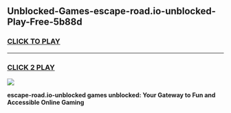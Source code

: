 
## Unblocked-Games-escape-road.io-unblocked-Play-Free-5b88d
<h3>
<a href="https://premium76.site?title=escape-road.io-unblocked&ref=20M">CLICK TO PLAY</a></h3>
<hr>

<h3>
<a href="https://premium76.site?title=escape-road.io-unblocked&ref=20M">CLICK 2 PLAY</a>
  
</h3>

<a href="https://premium76.site?title=escape-road.io-unblocked&ref=19M"><img src="https://clearcache.store/games.png"></a>


**escape-road.io-unblocked games unblocked: Your Gateway to Fun and Accessible Online Gaming**
